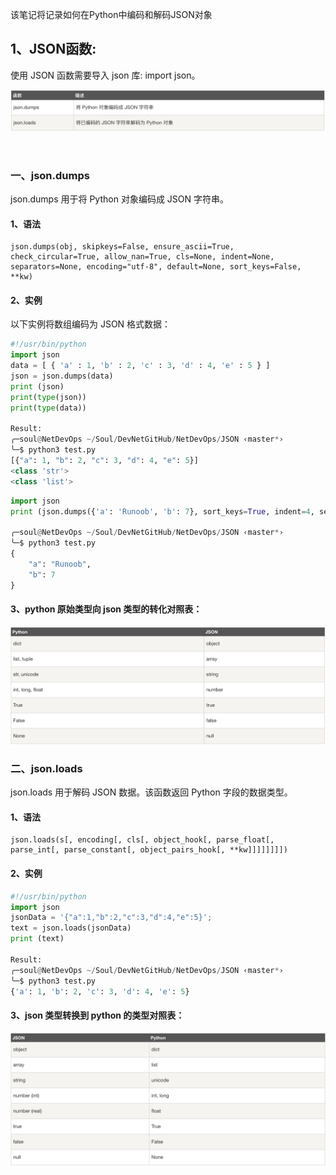 该笔记将记录如何在Python中编码和解码JSON对象

## 1、JSON函数:
使用 JSON 函数需要导入 json 库: import json。

<img alt="PyJSON-74087570.png" src="assets/PyJSON-74087570.png" width="" height="" >

&nbsp;

### 一、json.dumps
json.dumps 用于将 Python 对象编码成 JSON 字符串。

#### 1、语法
```
json.dumps(obj, skipkeys=False, ensure_ascii=True, check_circular=True, allow_nan=True, cls=None, indent=None, separators=None, encoding="utf-8", default=None, sort_keys=False, **kw)
```

#### 2、实例
以下实例将数组编码为 JSON 格式数据：

```python
#!/usr/bin/python
import json
data = [ { 'a' : 1, 'b' : 2, 'c' : 3, 'd' : 4, 'e' : 5 } ]
json = json.dumps(data)
print (json)
print(type(json))
print(type(data))

Result:
╭─soul@NetDevOps ~/Soul/DevNetGitHub/NetDevOps/JSON ‹master*›
╰─$ python3 test.py
[{"a": 1, "b": 2, "c": 3, "d": 4, "e": 5}]
<class 'str'>
<class 'list'>
```

```python
import json
print (json.dumps({'a': 'Runoob', 'b': 7}, sort_keys=True, indent=4, separators=(',', ': ')))

╭─soul@NetDevOps ~/Soul/DevNetGitHub/NetDevOps/JSON ‹master*›
╰─$ python3 test.py
{
    "a": "Runoob",
    "b": 7
}
```
#### 3、python 原始类型向 json 类型的转化对照表：
<img alt="PyJSON-7d95cb0a.png" src="assets/PyJSON-7d95cb0a.png" width="" height="" >

### 二、json.loads
json.loads 用于解码 JSON 数据。该函数返回 Python 字段的数据类型。
#### 1、语法
```
json.loads(s[, encoding[, cls[, object_hook[, parse_float[, parse_int[, parse_constant[, object_pairs_hook[, **kw]]]]]]]])
```
#### 2、实例
```python
#!/usr/bin/python
import json
jsonData = '{"a":1,"b":2,"c":3,"d":4,"e":5}';
text = json.loads(jsonData)
print (text)

Result:
╭─soul@NetDevOps ~/Soul/DevNetGitHub/NetDevOps/JSON ‹master*›
╰─$ python3 test.py
{'a': 1, 'b': 2, 'c': 3, 'd': 4, 'e': 5}
```

#### 3、json 类型转换到 python 的类型对照表：
<img alt="PyJSON-c7b9f0ec.png" src="assets/PyJSON-c7b9f0ec.png" width="" height="" >
